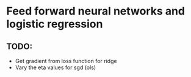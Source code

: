 # Feed forward neural networks and logistic regression

## TODO:

-   Get gradient from loss function for ridge
-   Vary the eta values for sgd (ols)
